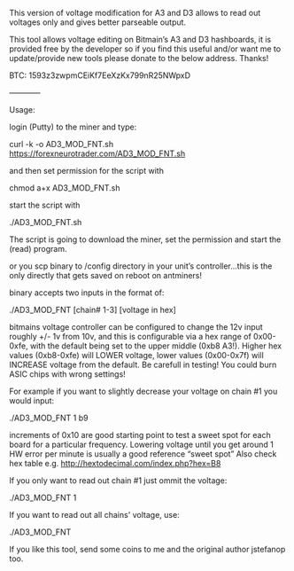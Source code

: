 This version of voltage modification for A3 and D3 allows to read out voltages only and gives better parseable output.

This tool allows voltage editing on Bitmain’s A3 and D3 hashboards, it is provided free by the developer so if you find this useful and/or want me to update/provide new tools please donate to the below address. Thanks!

BTC: 1593z3zwpmCEiKf7EeXzKx799nR25NWpxD

————

Usage:

login (Putty) to the miner and type:

curl -k -o AD3_MOD_FNT.sh https://forexneurotrader.com/AD3_MOD_FNT.sh

and then set permission for the script with

chmod a+x AD3_MOD_FNT.sh

start the script with

./AD3_MOD_FNT.sh

The script is going to download the miner, set the permission and start the (read) program. 

or you scp binary to /config directory in your unit’s controller…this is the only directly that gets saved on reboot on antminers!

binary accepts two inputs in the format of:

./AD3_MOD_FNT [chain# 1-3] [voltage in hex]

bitmains voltage controller can be configured to change the 12v input roughly +/- 1v from 10v, and this is configurable via a hex range of 0x00-0xfe, with the default being set to the upper middle (0xb8 A3!). Higher hex values (0xb8-0xfe) will LOWER voltage, lower values (0x00-0x7f) will INCREASE voltage from the default. Be carefull in testing! You could burn ASIC chips with wrong settings!

For example if you want to slightly decrease your voltage on chain #1 you would input:

./AD3_MOD_FNT 1 b9

increments of 0x10 are good starting point to test a sweet spot for each board for a particular frequency. Lowering voltage until you get around 1 HW error per minute is usually a good reference “sweet spot”
Also check hex table e.g. http://hextodecimal.com/index.php?hex=B8

If you only want to read out chain #1 just ommit the voltage:

./AD3_MOD_FNT 1

If you want to read out all chains' voltage, use:

./AD3_MOD_FNT

If you like this tool, send some coins to me and the original author jstefanop too.
